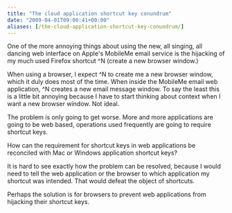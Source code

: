 ```yaml
---
title: "The cloud application shortcut key conundrum"
date: "2009-04-01T09:00:41+00:00"
aliases: [/the-cloud-application-shortcut-key-conundrum/]
---
```


One of the more annoying things about using the new, all singing, all dancing web interface on Apple's MobileMe email service is the hijacking of my much used Firefox shortcut ^N (create a new browser window.)

When using a browser, I expect ^N to create me a new browser window, which it duly does most of the time. When inside the MobileMe email web application, ^N creates a new email message window. To say the least this is a little bit annoying because I have to start thinking about context when I want a new browser window. Not ideal.

The problem is only going to get worse. More and more applications are going to be web based, operations used frequently are going to require shortcut keys.

How can the requirement for shortcut keys in web applications be reconciled with Mac or Windows application shortcut keys?

It is hard to see exactly how the problem can be resolved, because I would need to tell the web application or the browser to which application my shortcut was intended. That would defeat the object of shortcuts.

Perhaps the solution is for browsers to prevent web applications from hijacking their shortcut keys.
